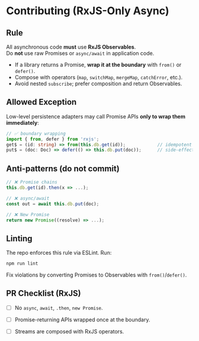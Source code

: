 # Contributing (RxJS-Only Async)

## Rule
All asynchronous code **must** use **RxJS Observables**.  
Do **not** use raw Promises or `async/await` in application code.

- If a library returns a Promise, **wrap it at the boundary** with `from()` or `defer()`.
- Compose with operators (`map`, `switchMap`, `mergeMap`, `catchError`, etc.).
- Avoid nested `subscribe`; prefer composition and return Observables.

## Allowed Exception
Low-level persistence adapters may call Promise APIs **only to wrap them immediately**:

```ts
// ✅ boundary wrapping
import { from, defer } from 'rxjs';
get$ = (id: string) => from(this.db.get(id));            // idempotent reads
put$ = (doc: Doc) => defer(() => this.db.put(doc));      // side-effecting writes
```

## Anti-patterns (do not commit)
```ts
// ❌ Promise chains
this.db.get(id).then(x => ...);

// ❌ async/await
const out = await this.db.put(doc);

// ❌ New Promise
return new Promise((resolve) => ...);
```

## Linting
The repo enforces this rule via ESLint. Run:
```bash
npm run lint
```
Fix violations by converting Promises to Observables with `from()`/`defer()`.

## PR Checklist (RxJS)
- [ ] No `async`, `await`, `.then`, `new Promise`.
- [ ] Promise-returning APIs wrapped once at the boundary.
- [ ] Streams are composed with RxJS operators.

